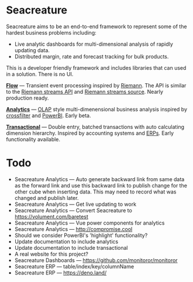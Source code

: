 # Seacreature

Seacreature aims to be an end-to-end framework to represent some of the hardest business problems including:

- Live analytic dashboards for multi-dimensional analysis of rapidly updating data.
- Distributed margin, rate and forecast tracking for bulk products.

This is a developer friendly framework and includes libraries that can used in a solution. There is no UI.

**[Flow](https://github.com/tcoats/seacreature/tree/master/flow)** — Transient event processing inspired by [Riemann](http://riemann.io). The API is similar to the [Riemann streams API](http://riemann.io/api/riemann.streams.html) and [Riemann streams source](https://github.com/riemann/riemann/blob/master/src/riemann/streams.clj). Nearly production ready.

**[Analytics](https://github.com/tcoats/seacreature/tree/master/analytics)** — [OLAP](https://en.wikipedia.org/wiki/Online_analytical_processing) style multi-dimenensional business analysis inspired by [crossfilter](https://github.com/crossfilter/crossfilter) and [PowerBI](https://powerbi.microsoft.com/). Early beta.

**[Transactional](https://github.com/tcoats/seacreature/tree/master/transactional)** — Double entry, batched transactions with auto calculating dimension hierarchy. Inspired by accounting systems and [ERPs](https://en.wikipedia.org/wiki/Enterprise_resource_planning). Early functionality available.


# Todo
- Seacreature Analytics — Auto generate backward link from same data as the forward link and use this backward link to publish change for the other cube when inserting data. This may need to record what was changed and publish later.
- Seacreature Analytics — Get live updating to work
- Seacreature Analytics — Convert Seacreature to https://volument.com/baretest
- Seacreature Analytics — Vue power components for analytics
- Seacreature Analytics — http://compromise.cool
- Should we consider PowerBI's 'highlight' functionality?
- Update documentation to include analytics
- Update documentation to include transactional
- A real website for this project?
- Seacreature Dashboards — https://github.com/monitoror/monitoror
- Seacreature ERP — table/index/key/columnName
- Seacreature ERP — https://deno.land/